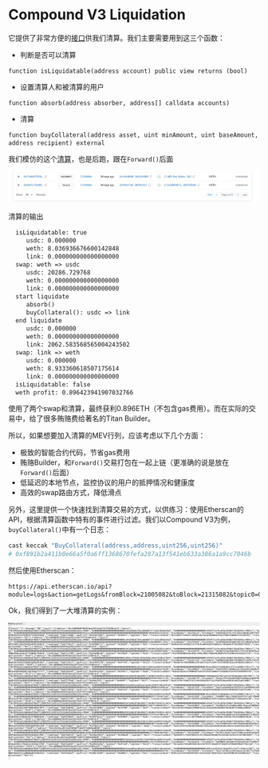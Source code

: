 # Compound V3 Liquidation

它提供了非常方便的[接口](https://docs.compound.finance/liquidation/)供我们清算。我们主要需要用到这三个函数：

- 判断是否可以清算

```solidity
function isLiquidatable(address account) public view returns (bool)
```

- 设置清算人和被清算的用户

```solidity
function absorb(address absorber, address[] calldata accounts)
```

- 清算

```solidity
function buyCollateral(address asset, uint minAmount, uint baseAmount, address recipient) external
```

我们模仿的这个[清算](0x11d6b57f220427c34628c3bafaaed106d8b46f5ba379824c606bbfafecd93255)，也是后跑，跟在`Forward()`后面

![QQ_1733150363041](./Compound_V3_tx1/QQ_1733150363041.png)

清算的输出

```
  isLiquidatable: true
     usdc: 0.000000
     weth: 8.036936676600142848
     link: 0.000000000000000000
  swap: weth => usdc
     usdc: 20286.729768
     weth: 0.000000000000000000
     link: 0.000000000000000000
  start liquidate
     absorb()
     buyCollateral(): usdc => link
  end liquidate
     usdc: 0.000000
     weth: 0.000000000000000000
     link: 2062.583568565004243502
  swap: link => weth
     usdc: 0.000000
     weth: 8.933360618507175614
     link: 0.000000000000000000
  isLiquidatable: false
  weth profit: 0.896423941907032766
```

使用了两个swap和清算，最终获利0.896ETH（不包含gas费用）。而在实际的交易中，给了很多贿赂费给著名的Titan Builder。

所以，如果想要加入清算的MEV行列，应该考虑以下几个方面：

- 极致的智能合约代码，节省gas费用
- 贿赂Builder，和`Forward()`交易打包在一起上链（更准确的说是放在`Forward()`后面）
- 低延迟的本地节点，监控协议的用户的抵押情况和健康度
- 高效的swap路由方式，降低滑点

另外，这里提供一个快速找到清算交易的方式，以供练习：使用Etherscan的API，根据清算函数中特有的事件进行过滤。我们以Compound V3为例，`buyCollateral()`中有一个日志：

```bash
cast keccak "BuyCollateral(address,address,uint256,uint256)"
# 0xf891b2a411b0e66a5f0a6ff1368670fefa287a13f541eb633a386a1a9cc7046b
```

然后使用Etherscan：

```
https://api.etherscan.io/api?module=logs&action=getLogs&fromBlock=21005082&toBlock=21315082&topic0=0xf891b2a411b0e66a5f0a6ff1368670fefa287a13f541eb633a386a1a9cc7046b&page=1&offset=1000&apikey=????
```

Ok，我们得到了一大堆清算的实例：

![QQ_1733151057686](./Compound_V3_tx1/QQ_1733151057686.png)







